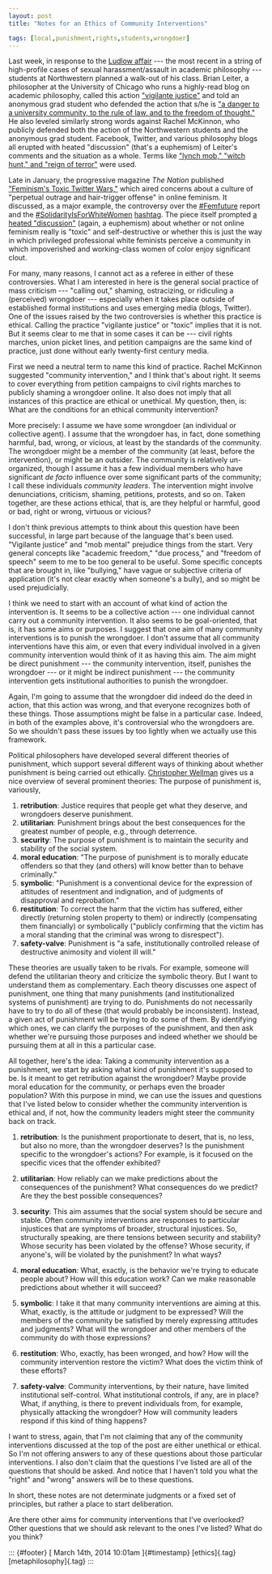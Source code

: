 ```yaml
---
layout: post
title: "Notes for an Ethics of Community Interventions"

tags: [local,punishment,rights,students,wrongdoer]
---
```



Last week, in response to the [Ludlow affair](http://www.chicagotribune.com/news/local/suburbs/evanston_skokie_morton_grove/chi-northwestern-professor-not-to-teach-rest-of-quarter-20140305,0,5859112.story) --- the most recent in a string of high-profile cases of sexual harassment/assault in academic philosophy --- students at Northwestern planned a walk-out of his class. Brian Leiter, a philosopher at the University of Chicago who runs a highly-read blog on academic philosophy, called this action ["vigilante justice"](http://leiterreports.typepad.com/blog/2014/03/vigilante-justice-triumphs-at-northwestern.html) and told an anonymous grad student who defended the action that s/he is ["a danger to a university community, to the rule of law, and to the freedom of thought."](http://feministphilosophers.wordpress.com/2014/03/06/on-ludlow-northwestern-and-the-ethics-of-teaching/#comment-95591) He also leveled similarly strong words against Rachel McKinnon, who publicly defended both the action of the Northwestern students and the anonymous grad student. Facebook, Twitter, and various philosophy blogs all erupted with heated "discussion" (that's a euphemism) of Leiter's comments and the situation as a whole. Terms like ["lynch mob," "witch hunt," and "reign of terror"](http://feministphilosophers.wordpress.com/2014/03/10/philosophys-moral-panic/) were used.

Late in January, the progressive magazine *The Nation* published ["Feminism's Toxic Twitter Wars,"](http://www.thenation.com/article/178140/feminisms-toxic-twitter-wars) which aired concerns about a culture of "perpetual outrage and hair-trigger offense" in online feminism. It discussed, as a major example, the controversy over the [\#Femfuture](http://bcrw.barnard.edu/publications/femfuture-online-revolution/) report and the [\#SolidarityIsForWhiteWomen](http://jezebel.com/our-favorite-solidarityisforwhitewomen-tweets-1125272401) [hashtag](https://twitter.com/search?q=%23solidarityisforwhitewomen&src=typd&f=realtime). The piece itself prompted [a heated "discussion"](http://www.npr.org/blogs/codeswitch/2014/02/06/272455489/mean-girls-online-can-we-draw-a-line-in-social-media) (again, a euphemism) about whether or not online feminism really is "toxic" and self-destructive or whether this is just the way in which privileged professional white feminists perceive a community in which impoverished and working-class women of color enjoy significant clout.

For many, many reasons, I cannot act as a referee in either of these controversies. What I am interested in here is the general social practice of mass criticism --- "calling out," shaming, ostracizing, or ridiculing a (perceived) wrongdoer --- especially when it takes place outside of established formal institutions and uses emerging media (blogs, Twitter). One of the issues raised by the two controversies is whether this practice is ethical. Calling the practice "vigilante justice" or "toxic" implies that it is not. But it seems clear to me that in some cases it can be --- civil rights marches, union picket lines, and petition campaigns are the same kind of practice, just done without early twenty-first century media.

First we need a neutral term to name this kind of practice. Rachel McKinnon suggested "community intervention," and I think that's about right. It seems to cover everything from petition campaigns to civil rights marches to publicly shaming a wrongdoer online. It also does not imply that all instances of this practice are ethical or unethical. My question, then, is: What are the conditions for an ethical community intervention?

More precisely: I assume we have some wrongdoer (an individual or collective agent). I assume that the wrongdoer has, in fact, done something harmful, bad, wrong, or vicious, at least by the standards of the community. The wrongdoer might be a member of the community (at least, before the intervention), or might be an outsider. The community is relatively un-organized, though I assume it has a few individual members who have significant *de facto* influence over some significant parts of the community; I call these individuals *community leaders*. The intervention might involve denunciations, criticism, shaming, petitions, protests, and so on. Taken together, are these actions ethical, that is, are they helpful or harmful, good or bad, right or wrong, virtuous or vicious?

I don't think previous attempts to think about this question have been successful, in large part because of the language that's been used. "Vigilante justice" and "mob mental" prejudice things from the start. Very general concepts like "academic freedom," "due process," and "freedom of speech" seem to me to be too general to be useful. Some specific concepts that are brought in, like "bullying," have vague or subjective criteria of application (it's not clear exactly when someone's a bully), and so might be used prejudicially.

I think we need to start with an account of what kind of action the intervention is. It seems to be a collective action --- one individual cannot carry out a community intervention. It also seems to be goal-oriented, that is, it has some aims or purposes. I suggest that one aim of many community interventions is to punish the wrongdoer. I don't assume that all community interventions have this aim, or even that every individual involved in a given community intervention would think of it as having this aim. The aim might be direct punishment --- the community intervention, itself, punishes the wrongdoer --- or it might be indirect punishment --- the community intervention gets institutional authorities to punish the wrongdoer.

Again, I'm going to assume that the wrongdoer did indeed do the deed in action, that this action was wrong, and that everyone recognizes both of these things. Those assumptions might be false in a particular case. Indeed, in both of the examples above, it's controversial who the wrongdoers are. So we shouldn't pass these issues by too lightly when we actually use this framework.

Political philosophers have developed several different theories of punishment, which support several different ways of thinking about whether punishment is being carried out ethically. [Christopher Wellman](http://www.jstor.org/discover/10.2307/3810992?uid=2&uid=4&sid=21103725474373) gives us a nice overview of several prominent theories: The purpose of punishment is, variously,

1.  **retribution**: Justice requires that people get what they deserve, and wrongdoers deserve punishment.
2.  **utilitarian**: Punishment brings about the best consequences for the greatest number of people, e.g., through deterrence.
3.  **security**: The purpose of punishment is to maintain the security and stability of the social system.
4.  **moral education**: "The purpose of punishment is to morally educate offenders so that they (and others) will know better than to behave criminally."
5.  **symbolic**: "Punishment is a conventional device for the expression of attitudes of resentment and indignation, and of judgments of disapproval and reprobation."
6.  **restitution**: To correct the harm that the victim has suffered, either directly (returning stolen property to them) or indirectly (compensating them financially) or symbolically ("publicly confirming that the victim has a moral standing that the criminal was wrong to disrespect").
7.  **safety-valve**: Punishment is "a safe, institutionally controlled release of destructive animosity and violent ill will."

These theories are usually taken to be rivals. For example, someone will defend the utilitarian theory and criticize the symbolic theory. But I want to understand them as complementary. Each theory discusses one aspect of punishment, one thing that many punishments (and institutionalized systems of punishment) are trying to do. Punishments do not necessarily have to try to do all of these (that would probably be inconsistent). Instead, a given act of punishment will be trying to do some of them. By identifying which ones, we can clarify the purposes of the punishment, and then ask whether we're pursuing those purposes and indeed whether we should be pursuing them at all in this a particular case.

All together, here's the idea: Taking a community intervention as a punishment, we start by asking what kind of punishment it's supposed to be. Is it meant to get retribution against the wrongdoer? Maybe provide moral education for the community, or perhaps even the broader population? With this purpose in mind, we can use the issues and questions that I've listed below to consider whether the community intervention is ethical and, if not, how the community leaders might steer the community back on track.

1.  **retribution**: Is the punishment proportionate to desert, that is, no less, but also no more, than the wrongdoer deserves? Is the punishment specific to the wrongdoer's actions? For example, is it focused on the specific vices that the offender exhibited?

2.  **utilitarian**: How reliably can we make predictions about the consequences of the punishment? What consequences do we predict? Are they the best possible consequences?

3.  **security**: This aim assumes that the social system should be secure and stable. Often community interventions are responses to particular injustices that are symptoms of broader, structural injustices. So, structurally speaking, are there tensions between security and stability? Whose security has been violated by the offense? Whose security, if anyone's, will be violated by the punishment? In what ways?

4.  **moral education**: What, exactly, is the behavior we're trying to educate people about? How will this education work? Can we make reasonable predictions about whether it will succeed?

5.  **symbolic**: I take it that many community interventions are aiming at this. What, exactly, is the attitude or judgment to be expressed? Will the members of the community be satisfied by merely expressing attitudes and judgments? What will the wrongdoer and other members of the community do with those expressions?

6.  **restitution**: Who, exactly, has been wronged, and how? How will the community intervention restore the victim? What does the victim think of these efforts?

7.  **safety-valve**: Community interventions, by their nature, have limited institutional self-control. What institutional controls, if any, are in place? What, if anything, is there to prevent individuals from, for example, physically attacking the wrongdoer? How will community leaders respond if this kind of thing happens?

I want to stress, again, that I'm not claiming that any of the community interventions discussed at the top of the post are either unethical or ethical. So I'm not offering answers to any of these questions about those particular interventions. I also don't claim that the questions I've listed are all of the questions that should be asked. And notice that I haven't told you what the "right" and "wrong" answers will be to these questions.

In short, these notes are not determinate judgments or a fixed set of principles, but rather a place to start deliberation.

Are there other aims for community interventions that I've overlooked? Other questions that we should ask relevant to the ones I've listed? What do you think?

::: {#footer}
[ March 14th, 2014 10:01am ]{#timestamp} [ethics]{.tag} [metaphilosophy]{.tag}
:::


